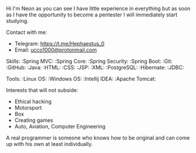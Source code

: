Hi I'm Neon as you can see 
I have little experience in everything but
as soon as I have the opportunity to become
a pentester I will immediately start studying.

Contact with me:
- Telegram: https://t.me/Hephaestus_0
- Email: ucco1000@protonmail.com

Skills:
:Spring MVC:
:Spring Core:
:Spring Security:
:Spring Boot:
:Git:
:GitHub:
:Java:
:HTML:
:CSS:
:JSP:
:XML:
:PostgreSQL:
:Hibernate:
:JDBC:

Tools:
:Linux OS:
:Windows OS:
:Intellij IDEA:
:Apache Tomcat:

Interests that will not subside:
- Ethical hacking
- Motorsport
- Box
- Creating games
- Auto, Aviation, Computer Engineering

A real programmer is someone who 
knows how to be original and 
can come up with his own at 
least individually.
